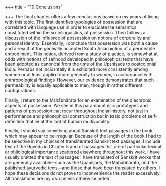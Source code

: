 +++
title = "10 Conclusions"

+++
The final chapter offers a few conclusions based on my years of living with this topic. The first identifies typologies of possession that are correlated with language use in order to elucidate the semantics, constituted within the sociolinguistics, of possession. Then follows a discussion of the influence of possession on notions of corporality and personal identity. Essentially, I conclude that possession was both a cause and a result of the generally accepted South Asian notion of a permeable embodiment. This notion, derived from a study of practice, is somewhat at odds with notions of selfhood developed in philosophical texts that have been adopted as canonical from the time of the Upaniṣads to postcolonial India. Perhaps not incidentally it is exhibited more consistently among women or at least applied more generally to women, in accordance with anthropological findings. However, our evidence demonstrates that such permeability is equally applicable to men, though in rather different configurations. 

Finally, I return to the Mahābhārata for an examination of the diachronic aspects of possession. We see in this paramount epic prototypes and patterns of possession that recur throughout Indian history, not just in performance and philosophical construction but in basic problems of self-definition that lie at the root of human multivocality.

Finally, I should say something about Sanskrit text passages in the book, which may appear to be irregular. Because of the length of the book I had to be selective in my choices of transliterated Sanskrit text passages. I include text of the Ṛgveda in Chapter 5 and of passages that are of particular lexical or philological importance scattered elsewhere throughout this work. I have usually omitted the text of passages I have translated of Sanskrit works that are generally available—such as the Upaniṣads, the Mahābhārata, and the published āyurvedic texts—and those that have been translated by others. I hope these decisions do not prove to inconvenience the reader excessively. All translations are my own unless otherwise noted.